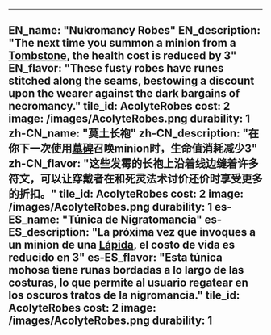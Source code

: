 ---

EN_name: "Nukromancy Robes"
EN_description: "The next time you summon a minion from a <a href = '../items#Tombstone'>Tombstone</a>, the health cost is reduced by 3"
EN_flavor: "These fusty robes have runes stitched along the seams, bestowing a discount upon the wearer against the dark bargains of necromancy."
tile_id: AcolyteRobes
cost: 2
image: /images/AcolyteRobes.png
durability: 1
zh-CN_name: "莫土长袍"
zh-CN_description: "在你下一次使用<a href = '../items#Tombstone'>墓碑</a>召唤minion时，生命值消耗减少3"
zh-CN_flavor: "这些发霉的长袍上沿着线边缝着许多符文，可以让穿戴者在和死灵法术讨价还价时享受更多的折扣。"
tile_id: AcolyteRobes
cost: 2
image: /images/AcolyteRobes.png
durability: 1
es-ES_name: "Túnica de Nigratomancia"
es-ES_description: "La próxima vez que invoques a un minion de una <a href = '../items#Tombstone'>Lápida</a>, el costo de vida es reducido en 3"
es-ES_flavor: "Esta túnica mohosa tiene runas bordadas a lo largo de las costuras, lo que permite al usuario regatear en los oscuros tratos de la nigromancia."
tile_id: AcolyteRobes
cost: 2
image: /images/AcolyteRobes.png
durability: 1
---